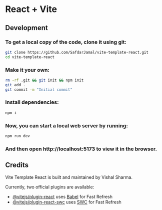 # React + Vite

## Development

### To get a local copy of the code, clone it using git:

```Bash
git clone https://github.com/SafdarJamal/vite-template-react.git
cd vite-template-react
```

### Make it your own:

```Bash
rm -rf .git && git init && npm init
git add .
git commit -m "Initial commit"
```

### Install dependencies:

```Bash
npm i
```

### Now, you can start a local web server by running:

```Bash
npm run dev
```

### And then open http://localhost:5173 to view it in the browser.

## Credits

Vite Template React is built and maintained by Vishal Sharma.

Currently, two official plugins are available:

- [@vitejs/plugin-react](https://github.com/vitejs/vite-plugin-react/blob/main/packages/plugin-react/README.md) uses [Babel](https://babeljs.io/) for Fast Refresh
- [@vitejs/plugin-react-swc](https://github.com/vitejs/vite-plugin-react-swc) uses [SWC](https://swc.rs/) for Fast Refresh
